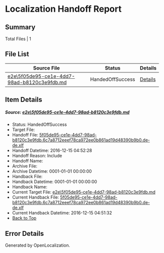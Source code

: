 # <a name='report-top'></a> Localization Handoff Report

## Summary
 Total Files | 1

## File List
 Source File | Status | Details 
 ----------- | ------ | ------- 
 [e2e\5f05de95-ce1e-4dd7-98ad-b8120c3e9fdb.md](https://github.com/OpenLocalizationTestOrg/ol-test0/blob/315913d4e4ed428dc09a3398f24e03f13e7c83bd/e2e/5f05de95-ce1e-4dd7-98ad-b8120c3e9fdb.md) | HandedOffSuccess | [Details](#f147021053fbe8861cbfaf680939d7f6e8ca5af41)

## Item Details
##### <a name='f147021053fbe8861cbfaf680939d7f6e8ca5af41'></a> Source: [e2e\5f05de95-ce1e-4dd7-98ad-b8120c3e9fdb.md](https://github.com/OpenLocalizationTestOrg/ol-test0/blob/315913d4e4ed428dc09a3398f24e03f13e7c83bd/e2e/5f05de95-ce1e-4dd7-98ad-b8120c3e9fdb.md)
* Status: HandedOffSuccess
* Target File: 
* Handoff File: [5f05de95-ce1e-4dd7-98ad-b8120c3e9fdb.6c7a8712eeef78ca972ee0b861ad19d48390b9b0.de-de.xlf](https://github.com/OpenLocalizationTestOrg/ol-test0-handoff/blob/b0bba3e195d0509d7703eac07f217e71cc95ee68/ol-handoff/OpenLocalizationTestOrg/ol-test0-dede/xinjiang/ht/5f05de95-ce1e-4dd7-98ad-b8120c3e9fdb.6c7a8712eeef78ca972ee0b861ad19d48390b9b0.de-de.xlf)
* Handoff Datetime: 2016-12-15 04:52:28
* Handoff Reason: Include
* Handoff Name: 
* Archive File: 
* Archive Datetime: 0001-01-01 00:00:00
* Handback File: 
* Handback Datetime: 0001-01-01 00:00:00
* Handback Name: 
* Current Target File: [e2e\5f05de95-ce1e-4dd7-98ad-b8120c3e9fdb.md](https://github.com/OpenLocalizationTestOrg/ol-test0-dede/blob/a246dd87ce4c826bf04445b730d7fe782f0782e8/e2e/5f05de95-ce1e-4dd7-98ad-b8120c3e9fdb.md)
* Current Handback File: [5f05de95-ce1e-4dd7-98ad-b8120c3e9fdb.6c7a8712eeef78ca972ee0b861ad19d48390b9b0.de-de.xlf](https://github.com/OpenLocalizationTestOrg/ol-test0-handback/blob/4fedda251023e6def8dd35b3d24b34118ec35089/ol-handback/OpenLocalizationTestOrg/ol-test0-dede/xinjiang/ht/5f05de95-ce1e-4dd7-98ad-b8120c3e9fdb.6c7a8712eeef78ca972ee0b861ad19d48390b9b0.de-de.xlf)
* Current Handback Datetime: 2016-12-15 04:51:32
* [Back to Top](#report-top)


## Error Details

Generated by OpenLocalization.
